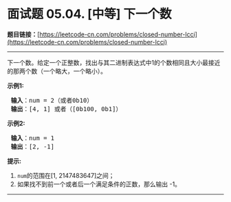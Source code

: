 # 面试题 05.04. [中等] 下一个数

**题目链接：**[https://leetcode-cn.com/problems/closed-number-lcci](https://leetcode-cn.com/problems/closed-number-lcci)

---

<div class="content__1Y2H">
 <div class="notranslate">
  <p>下一个数。给定一个正整数，找出与其二进制表达式中1的个数相同且大小最接近的那两个数（一个略大，一个略小）。</p> 
  <p> <strong>示例1:</strong></p> 
  <pre class="language-text"><strong> 输入</strong>：num = 2（或者0b10）
<strong> 输出</strong>：[4, 1] 或者（[0b100, 0b1]）
</pre> 
  <p> <strong>示例2:</strong></p> 
  <pre class="language-text"><strong> 输入</strong>：num = 1
<strong> 输出</strong>：[2, -1]
</pre> 
  <p> <strong>提示:</strong></p> 
  <ol> 
   <li><code>num</code>的范围在[1, 2147483647]之间；</li> 
   <li>如果找不到前一个或者后一个满足条件的正数，那么输出 -1。</li> 
  </ol> 
 </div>
</div>

---

```

```
